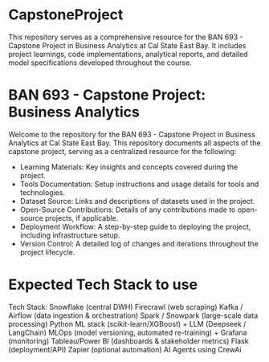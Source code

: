 # CapstoneProject
This repository serves as a comprehensive resource for the BAN 693 - Capstone Project in Business Analytics at Cal State East Bay. It includes project learnings, code implementations, analytical reports, and detailed model specifications developed throughout the course.
# BAN 693 - Capstone Project: Business Analytics
Welcome to the repository for the BAN 693 - Capstone Project in Business Analytics at Cal State East Bay. This repository documents all aspects of the capstone project, serving as a centralized resource for the following:

- Learning Materials: Key insights and concepts covered during the project.
- Tools Documentation: Setup instructions and usage details for tools and technologies.
- Dataset Source: Links and descriptions of datasets used in the project.
- Open-Source Contributions: Details of any contributions made to open-source projects, if applicable.
- Deployment Workflow: A step-by-step guide to deploying the project, including infrastructure setup.
- Version Control: A detailed log of changes and iterations throughout the project lifecycle.

# Expected Tech Stack to use
Tech Stack:
Snowflake (central DWH)
Firecrawl (web scraping)
Kafka / Airflow (data ingestion & orchestration)
Spark / Snowpark (large-scale data processing)
Python ML stack (scikit-learn/XGBoost) + LLM (Deepseek / LangChain)
MLOps (model versioning, automated re-training) + Grafana (monitoring)
Tableau/Power BI (dashboards & stakeholder metrics)
Flask (deployment/API)
Zapier (optional automation)
AI Agents using CrewAi
